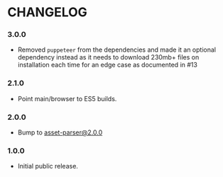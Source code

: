 # CHANGELOG

### 3.0.0

- Removed `puppeteer` from the dependencies and made it an optional dependency
  instead as it needs to download 230mb+ files on installation each time for
  an edge case as documented in #13

### 2.1.0

- Point main/browser to ES5 builds.

### 2.0.0

- Bump to asset-parser@2.0.0

### 1.0.0

- Initial public release.
